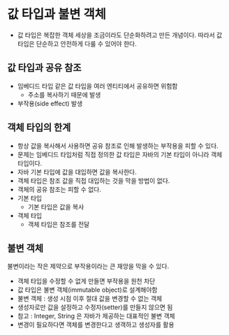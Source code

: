 # 값 타입과 불변 객체

- 값 타입은 복잡한 객체 세상을 조금이라도 단순화하려고 만든 개념이다. 따라서 값 타입은 단순하고 안전하게 다룰 수 있어야 한다.

## 값 타입과 공유 참조

- 임베디드 타입 같은 값 타입을 여러 엔티티에서 공유하면 위험함
  - 주소를 복사하기 때문에 발생
- 부작용(side effect) 발생

## 객체 타입의 한계

- 항상 값을 복사해서 사용하면 공유 참조로 인해 발생하는 부작용을 피할 수 있다.
- 문제는 임베디드 타입처럼 직접 정의한 값 타입은 자바의 기본 타입이 아니라 객체 타입이다.
- 자바 기본 타입에 값을 대입하면 값을 복사한다.
- 객체 타입은 참조 값을 직접 대입하는 것을 막을 방법이 없다.
- 객체의 공유 참조는 피할 수 없다.
- 기본 타입
  - 기본 타입은 값을 복사
- 객체 타입
  - 객체 타입은 참조를 전달

## 불변 객체

불변이라는 작은 제약으로 부작용이라는 큰 재앙을 막을 수 있다.

- 객체 타입을 수정할 수 없게 만들면 부작용을 원천 차단
- 값 타입은 불변 객체(immutable object)로 설계해야함
- 불변 객체 : 생성 시점 이후 절대 값을 변경할 수 없는 객체
- 생성자로만 값을 설정하고 수정자(setter)를 만들지 않으면 됨
- 참고 : Integer, String 은 자바가 제공하는 대표적인 불변 객체
- 변경이 필요하다면 객체를 변경한다고 생객하고 생성자를 활용
